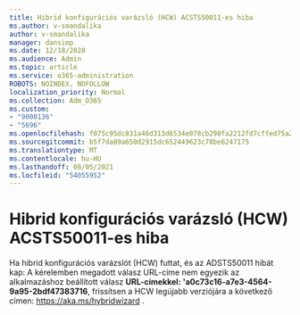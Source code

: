 ```yaml
---
title: Hibrid konfigurációs varázsló (HCW) ACSTS50011-es hiba
ms.author: v-smandalika
author: v-smandalika
manager: dansimp
ms.date: 12/18/2020
ms.audience: Admin
ms.topic: article
ms.service: o365-administration
ROBOTS: NOINDEX, NOFOLLOW
localization_priority: Normal
ms.collection: Adm_O365
ms.custom:
- "9000136"
- "5696"
ms.openlocfilehash: f075c95dc831a46d313d6534e078cb298fa2212fd7cffed75a2953e7e80603a9
ms.sourcegitcommit: b5f7da89a650d2915dc652449623c78be6247175
ms.translationtype: MT
ms.contentlocale: hu-HU
ms.lasthandoff: 08/05/2021
ms.locfileid: "54055952"
---
```

# <a name="hybrid-configuration-wizard-hcw-error-acsts50011"></a>Hibrid konfigurációs varázsló (HCW) ACSTS50011-es hiba

Ha hibrid konfigurációs varázslót (HCW) futtat, és az ADSTS50011 hibát kap: A kérelemben megadott válasz URL-címe nem egyezik az alkalmazáshoz beállított válasz **URL-címekkel: 'a0c73c16-a7e3-4564-9a95-2bdf47383716**, frissítsen a HCW legújabb verziójára a következő címen: https://aka.ms/hybridwizard .




